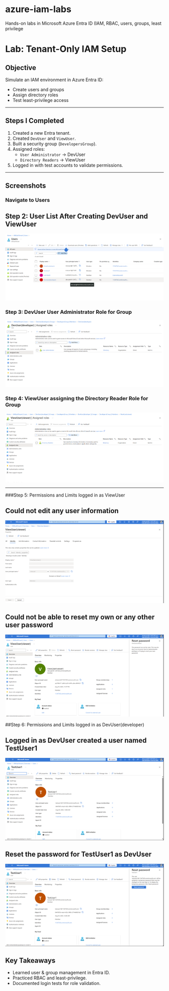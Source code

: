 # azure-iam-labs
Hands-on labs in Microsoft Azure Entra ID (IAM, RBAC, users, groups, least privilege
# Lab: Tenant-Only IAM Setup

## Objective
Simulate an IAM environment in Azure Entra ID:
- Create users and groups
- Assign directory roles
- Test least-privilege access

---

## Steps I Completed
1. Created a new Entra tenant.  
2. Created `DevUser` and `ViewUser`.  
3. Built a security group (`DevelopersGroup`).  
4. Assigned roles:
   - `User Administrator` → DevUser
   - `Directory Readers` → ViewUser  
5. Logged in with test accounts to validate permissions.

---

## Screenshots

### Navigate to Users
## Step 2: User List After Creating DevUser and ViewUser

![User List](./screenshots/Screenshot%202025-09-04%20120524.png)





### Step 3: DevUser User Administrator Role for Group

![User List](./screenshots/Screenshot%202025-09-04%20121033.png)
### Step 4: ViewUser assigning the Directory Reader Role for Group
![User List](./screenshots/Screenshot%202025-09-04%20121233.png)




---
###Step 5: Permissions and Limits logged in as ViewUser 

## Could not edit any user information
![All Users After](./screenshots/Screenshot%202025-09-04%20122403.png)

## Could not be able to reset my own or any other user password

![All Users After](./screenshots/Screenshot%202025-09-04%20122654.png)


##Step 6: Permissions and Limits logged in as DevUser(developer)

## Logged in as DevUser created a user named TestUser1
![All Users After](./screenshots/Screenshot%202025-09-04%20130735.png)

## Reset the password for TestUser1 as DevUser
![All Users After](./screenshots/Screenshot%202025-09-04%20130921.png)


## Key Takeaways
- Learned user & group management in Entra ID.  
- Practiced RBAC and least-privilege.  
- Documented login tests for role validation.
